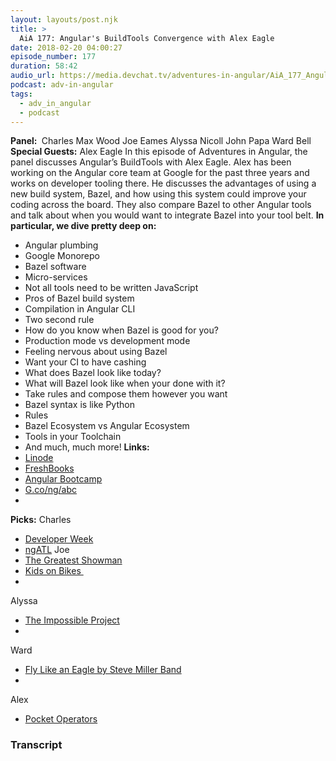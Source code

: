 ```yaml
---
layout: layouts/post.njk
title: >
  AiA 177: Angular's BuildTools Convergence with Alex Eagle
date: 2018-02-20 04:00:27
episode_number: 177
duration: 58:42
audio_url: https://media.devchat.tv/adventures-in-angular/AiA_177_Angular's_BuildTools_Convergence_with_Alex_Eagle.mp3
podcast: adv-in-angular
tags:
  - adv_in_angular
  - podcast
---
```


**Panel:&nbsp;** Charles Max Wood Joe Eames Alyssa Nicoll John Papa Ward Bell **Special Guests:** Alex Eagle In this episode of Adventures in Angular, the panel discusses Angular’s BuildTools with Alex Eagle. Alex has been working on the Angular core team at Google for the past three years and works on developer tooling there. He discusses the advantages of using a new build system, Bazel, and how using this system could improve your coding across the board. They also compare Bazel to other Angular tools and talk about when you would want to integrate Bazel into your tool belt. **In particular, we dive pretty deep on:**

- Angular plumbing
- Google Monorepo
- Bazel software
- Micro-services
- Not all tools need to be written JavaScript
- Pros of Bazel build system
- Compilation in Angular CLI
- Two second rule
- How do you know when Bazel is good for you?
- Production mode vs development mode
- Feeling nervous about using Bazel
- Want your CI to have cashing
- What does Bazel look like today?
- What will Bazel look like when your done with it?
- Take rules and compose them however you want
- Bazel syntax is like Python
- Rules
- Bazel Ecosystem vs Angular Ecosystem
- Tools in your Toolchain
- And much, much more!
  **Links: &nbsp;**
- [Linode](https://promo.linode.com/adventuresinangular/)
- [FreshBooks](https://www.freshbooks.com/invoice?ref=11731&utm_source=pbm&utm_medium=affiliate-program&utm_influencer=419364&utm_campaign=podcast-influencers)
- [Angular Bootcamp](https://angularbootcamp.com/)
- [G.co/ng/abc](https://docs.google.com/document/d/1OlyiUnoTirUj4gecGxJeZBcjHcFr36RvLsvpBl2mxA8/preview)
-

**Picks:** Charles

- [Developer Week](https://www.developerweek.com/)
- [ngATL](https://ng-atl.org/)
  Joe
- [The Greatest Showman](https://www.imdb.com/title/tt1485796/)
- [Kids on Bikes&nbsp;](https://www.kickstarter.com/projects/jgilmour/kids-on-bikes-rpg-strange-adventures-in-small-town)
-

Alyssa

- [The Impossible Project](https://us.polaroidoriginals.com/pages/about-us)
-

Ward

- [Fly Like an Eagle by Steve Miller Band](https://itunes.apple.com/us/album/fly-like-an-eagle/1094808945)
-

Alex

- [Pocket Operators](https://www.teenageengineering.com/products/po)

### Transcript
